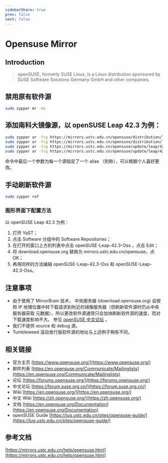 ```yaml
---
sidebarShare: true
prev: false
next: false
---
```


# Opensuse Mirror

## Introduction

> openSUSE, formerly SUSE Linux, is a Linux distribution sponsored by SUSE Software Solutions Germany GmbH and other companies.

## 禁用原有软件源

``` sh
sudo zypper mr -da
```

## 添加南科大镜像源，以 openSUSE Leap 42.3 为例：

``` sh
sudo zypper ar -fcg https://mirrors.ustc.edu.cn/opensuse/distribution/leap/42.3/repo/oss SUSTC:42.3:OSS
sudo zypper ar -fcg https://mirrors.ustc.edu.cn/opensuse/distribution/leap/42.3/repo/non-oss SUSTC:42.3:NON-OSS
sudo zypper ar -fcg https://mirrors.ustc.edu.cn/opensuse/update/leap/42.3/oss SUSTC:42.3:UPDATE-OSS
sudo zypper ar -fcg https://mirrors.ustc.edu.cn/opensuse/update/leap/42.3/non-oss SUSTC:42.3:UPDATE-NON-OSS
```

命令中最后一个参数为每一个源指定了一个 alias （别称），可以根据个人喜好更改。

## 手动刷新软件源

``` sh
sudo zypper ref
```

### 图形界面下配置方法

以 openSUSE Leap 42.3 为例：

1. 打开 YaST；
2. 点击 Software 分组中的 Software Repositories；
3. 在打开的窗口上方的列表中点击 openSUSE-Leap-42.3-Oss ，点击 Edit；
4. 将 download.opensuse.org 替换为 mirrors.ustc.edu.cn/opensuse，点OK；
5. 再用同样的方法编辑 openSUSE-Leap-42.3-Oss 和 openSUSE-Leap-42.3-Oss。

## 注意事项

- 由于使用了 MirrorBrain 技术， 中央服务器 (download.opensuse.org) 会按照 IP 地理位置中转下载请求到附近的镜像服务器（但刷新软件源时仍从中央服务器获取 元数据），所以更改软件源通常只会加快刷新软件源的速度，而对下载速度影响不大。 参见 [openSUSE 中文论坛](https://forum.suse.org.cn/t/opensuse/1759) 。
- 我们不提供 source 和 debug 源。
- Tumbleweed 滚动发行版软件源的地址与上述例子稍有不同。

## 相关链接

- 官方主页 [https://www.opensuse.org/](https://www.opensuse.org/)
- 邮件列表 [https://en.opensuse.org/Communicate/Mailinglists](https://en.opensuse.org/Communicate/Mailinglists)
- 论坛 [https://forums.opensuse.org/](https://forums.opensuse.org/)
- 中文论坛 [https://forum.suse.org.cn/](https://forum.suse.org.cn/)
- Wiki [https://en.opensuse.org/](https://en.opensuse.org/)
- 中文 Wiki [https://zh.opensuse.org/](https://zh.opensuse.org/)
- 文档 [https://en.opensuse.org/Documentation](https://en.opensuse.org/Documentation)
- openSUSE Guide [https://lug.ustc.edu.cn/sites/opensuse-guide/](https://lug.ustc.edu.cn/sites/opensuse-guide/)

## 参考文档

[https://mirrors.ustc.edu.cn/help/opensuse.html](https://mirrors.ustc.edu.cn/help/opensuse.html)